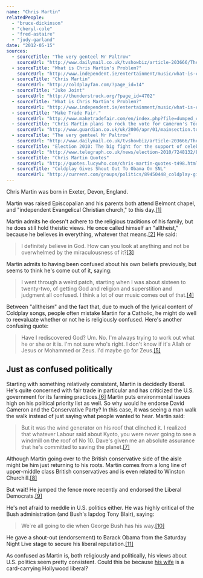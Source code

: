 ```yaml
---
name: "Chris Martin"
relatedPeople:
  - "bruce-dickinson"
  - "cheryl-cole"
  - "fred-astaire"
  - "judy-garland"
date: "2012-05-15"
sources:
  - sourceTitle: "The very genteel Mr Paltrow"
    sourceUrl: "http://www.dailymail.co.uk/tvshowbiz/article-203666/The-genteel-Mr-Paltrow.html"
  - sourceTitle: "What is Chris Martin's Problem?"
    sourceUrl: "http://www.independent.ie/entertainment/music/what-is-chris-martins-problem-1418494.html"
  - sourceTitle: "Chris Martin"
    sourceUrl: "http://coldplayfan.com/?page_id=14"
  - sourceTitle: "Juke Joint"
    sourceUrl: "http://thunderstruck.org/?page_id=4702"
  - sourceTitle: "What is Chris Martin's Problem?"
    sourceUrl: "http://www.independent.ie/entertainment/music/what-is-chris-martins-problem-1418494.html"
  - sourceTitle: "Make Trade Fair."
    sourceUrl: "http://www.maketradefair.com/en/index.php?file=dumped_chris.htm"
  - sourceTitle: "Chris Martin plans to rock the vote for Cameron's Tories"
    sourceUrl: "http://www.guardian.co.uk/uk/2006/apr/01/mainsection.topstories2"
  - sourceTitle: "The very genteel Mr Paltrow"
    sourceUrl: "http://www.dailymail.co.uk/tvshowbiz/article-203666/The-genteel-Mr-Paltrow.html"
  - sourceTitle: "Election 2010: The big fight for the support of celebrities"
    sourceUrl: "http://www.telegraph.co.uk/news/election-2010/7248132/Election-2010-The-big-fight-for-the-support-of-celebrities.html"
  - sourceTitle: "Chris Martin Quotes"
    sourceUrl: "http://quotes.lucywho.com/chris-martin-quotes-t498.html"
  - sourceTitle: "Coldplay Gives Shout Out To Obama On SNL"
    sourceUrl: "http://current.com/groups/politics/89450448_coldplay-gives-shout-out-to-obama-on-snl.htm"
---
```


Chris Martin was born in Exeter, Devon, England.

Martin was raised Episcopalian and his parents both attend Belmont chapel, and "independent Evangelical Christian church," to this day.<a class="source-citation" href="http://www.dailymail.co.uk/tvshowbiz/article-203666/The-genteel-Mr-Paltrow.html" title="The very genteel Mr Paltrow">[1]</a>

Martin admits he doesn't adhere to the religious traditions of his family, but he does still hold theistic views. He once called himself an "alltheist," because he believes in everything, whatever that means.<a class="source-citation" href="http://www.independent.ie/entertainment/music/what-is-chris-martins-problem-1418494.html" title="What is Chris Martin&apos;s Problem?">[2]</a> He said:

>I definitely believe in God. How can you look at anything and not be overwhelmed by the miraculousness of it?<a class="source-citation" href="http://coldplayfan.com/?page_id=14" title="Chris Martin">[3]</a>

Martin admits to having been confused about his own beliefs previously, but seems to think he's come out of it, saying:

>I went through a weird patch, starting when I was about sixteen to twenty-two, of getting God and religion and superstition and judgment all confused. I think a lot of our music comes out of that.<a class="source-citation" href="http://thunderstruck.org/?page_id=4702" title="Juke Joint">[4]</a>

Between "alltheism" and the fact that, due to much of the lyrical content of Coldplay songs, people often mistake Martin for a Catholic, he might do well to reevaluate whether or not he is religiously confused. Here's another confusing quote:

>Have I rediscovered God? Um. No. I'm always trying to work out what he or she or it is. I'm not sure who's right. I don't know if it's Allah or Jesus or Mohammed or Zeus. I'd maybe go for Zeus.<a class="source-citation" href="http://www.independent.ie/entertainment/music/what-is-chris-martins-problem-1418494.html" title="What is Chris Martin&apos;s Problem?">[5]</a>

## Just as confused politically

Starting with something relatively consistent, Martin is decidedly liberal. He's quite concerned with fair trade in particular and has criticized the U.S. government for its farming practices.<a class="source-citation" href="http://www.maketradefair.com/en/index.php?file=dumped_chris.htm" title="Make Trade Fair.">[6]</a> Martin puts environmental issues high on his political priority list as well. So why would he endorse David Cameron and the Conservative Party? In this case, it was seeing a man walk the walk instead of just saying what people wanted to hear. Martin said:

>But it was the wind generator on his roof that clinched it. I realized that whatever Labour said about Kyoto, you were never going to see a windmill on the roof of No 10. Dave's given me an absolute assurance that he's committed to saving the planet.<a class="source-citation" href="http://www.guardian.co.uk/uk/2006/apr/01/mainsection.topstories2" title="Chris Martin plans to rock the vote for Cameron&apos;s Tories">[7]</a>

Although Martin going over to the British conservative side of the aisle might be him just returning to his roots. Martin comes from a long line of upper-middle class British conservatives and is even related to Winston Churchill.<a class="source-citation" href="http://www.dailymail.co.uk/tvshowbiz/article-203666/The-genteel-Mr-Paltrow.html" title="The very genteel Mr Paltrow">[8]</a>

But wait! He jumped the fence more recently and endorsed the Liberal Democrats.<a class="source-citation" href="http://www.telegraph.co.uk/news/election-2010/7248132/Election-2010-The-big-fight-for-the-support-of-celebrities.html" title="Election 2010: The big fight for the support of celebrities">[9]</a>

He's not afraid to meddle in U.S. politics either. He was highly critical of the Bush administration (and Bush's lapdog Tony Blair), saying:

>We`re all going to die when George Bush has his way.<a class="source-citation" href="http://quotes.lucywho.com/chris-martin-quotes-t498.html" title="Chris Martin Quotes">[10]</a>

He gave a shout-out (endorsement) to Barack Obama from the Saturday Night Live stage to secure his liberal reputation.<a class="source-citation" href="http://current.com/groups/politics/89450448_coldplay-gives-shout-out-to-obama-on-snl.htm" title="Coldplay Gives Shout Out To Obama On SNL">[11]</a>

As confused as Martin is, both religiously and politically, his views about U.S. politics seem pretty consistent. Could this be because [his wife](http://hollowverse.com/gwyneth-paltrow/) is a card-carrying Hollywood liberal?